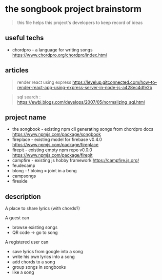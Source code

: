 # the songbook project brainstorm

> this file helps this project's developers
> to keep record of ideas

## useful techs

- chordpro - a language for writing songs https://www.chordpro.org/chordpro/index.html

## articles

> render react using express
https://levelup.gitconnected.com/how-to-render-react-app-using-express-server-in-node-js-a428ec4dfe2b

> sql search :
https://ewbi.blogs.com/develops/2007/05/normalizing_sql.html

## project name

- the songbook - existing npm cli generating songs from chordpro docs https://www.npmjs.com/package/songbook
- fireplace - existing model for firebase v0.4.0 https://www.npmjs.com/package/fireplace
- firepit - existing empty npm repo v0.0.0 https://www.npmjs.com/package/firepit
- campfire - existing js hobby framework https://campfire.js.org/
- feudecamp
- blong - ! bloing = joint in a bong
- campsongs
- fireside


## description

A place to share lyrics (with chords?)

A guest can
- browse existing songs
- QR code -> go to song

A registered user can
- save lyrics from google into a song
- write his own lyrics into a song
- add chords to a song
- group songs in songbooks
- like a song